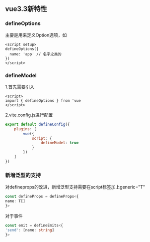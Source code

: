 ## vue3.3新特性
### defineOptions
主要是用来定义Option选项，如  
```vue
<script setup>
defineOptions({
  name: 'app' // 名字之类的
})
</script>
```
### defineModel
1.首先需要引入  
```vue
<script>
import { defineOptions } from 'vue
</script>
```
2.vite.config.js进行配置
```javascript
export default defineConfig({
    plugins: [
        vue({
            script: {
                defineModel: true
            }
        })
    ]
})
```

### 新增泛型的支持
对defineprops的改进，新增泛型支持需要在script标签加上generic="T"
```ts
const defineProps = defineProps<{
name: T[]
}>
```

对于事件
```ts
const emit = defineEmits<{
'send': [name: string]
}>
```


